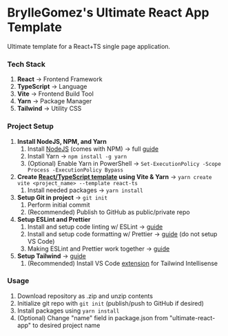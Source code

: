 # BrylleGomez's Ultimate React App Template

Ultimate template for a React+TS single page application.

### Tech Stack

1. **React** → Frontend Framework
2. **TypeScript** → Language
3. **Vite** → Frontend Build Tool
4. **Yarn** → Package Manager
5. **Tailwind** → Utility CSS

### Project Setup

1. **Install NodeJS, NPM, and Yarn**
    1. Install [NodeJS](https://nodejs.org/en/) (comes with NPM) → full [guide](https://www.freecodecamp.org/news/how-to-install-node-js-and-npm-on-windows/)
    2. Install Yarn → `npm install -g yarn`
    3. (Optional) Enable Yarn in PowerShell → `Set-ExecutionPolicy -Scope Process -ExecutionPolicy Bypass`
2. **Create [React/TypeScript template](https://vitejs.dev/guide/#scaffolding-your-first-vite-project) using Vite & Yarn** → `yarn create vite <project_name> --template react-ts`
    1. Install needed packages → `yarn install`
3. **Setup Git in project** → `git init`
    1. Perform initial commit
    2. (Recommended) Publish to GitHub as public/private repo
4. **Setup ESLint and Prettier**
    1. Install and setup code linting w/ ESLint → [guide](https://andrebnassis.medium.com/setting-eslint-on-a-react-typescript-project-2021-1190a43ffba)
    2. Install and setup code formatting w/ Prettier → [guide](https://andrebnassis.medium.com/setting-prettier-on-a-react-typescript-project-2021-f9f0d5a1d6b0) (do not setup VS Code)
    3. Making ESLint and Prettier work together → [guide](https://javascript.plainenglish.io/setting-eslint-and-prettier-on-a-react-typescript-project-2021-22993565edf9)
5. **Setup Tailwind** → [guide](https://tailwindcss.com/docs/guides/vue-3-vite)
    1. (Recommended) Install VS Code [extension](https://marketplace.visualstudio.com/items?itemName=bradlc.vscode-tailwindcss) for Tailwind Intellisense

### Usage

1. Download repository as .zip and unzip contents 
2. Initialize git repo with `git init` (publish/push to GitHub if desired)
3. Install packages using `yarn install`
4. (Optional) Change "name" field in package.json from "ultimate-react-app" to desired project name
